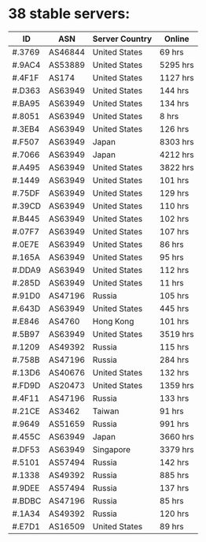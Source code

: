 # 38 stable servers:

| ID | ASN | Server Country | Online |
| ------ | ------ | ------ | ------ |
| #.3769 | AS46844 | United States | 69 hrs |
| #.9AC4 | AS53889 | United States | 5295 hrs |
| #.4F1F | AS174 | United States | 1127 hrs |
| #.D363 | AS63949 | United States | 144 hrs |
| #.BA95 | AS63949 | United States | 134 hrs |
| #.8051 | AS63949 | United States | 8 hrs |
| #.3EB4 | AS63949 | United States | 126 hrs |
| #.F507 | AS63949 | Japan | 8303 hrs |
| #.7066 | AS63949 | Japan | 4212 hrs |
| #.A495 | AS63949 | United States | 3822 hrs |
| #.1449 | AS63949 | United States | 101 hrs |
| #.75DF | AS63949 | United States | 129 hrs |
| #.39CD | AS63949 | United States | 110 hrs |
| #.B445 | AS63949 | United States | 102 hrs |
| #.07F7 | AS63949 | United States | 107 hrs |
| #.0E7E | AS63949 | United States | 86 hrs |
| #.165A | AS63949 | United States | 95 hrs |
| #.DDA9 | AS63949 | United States | 112 hrs |
| #.285D | AS63949 | United States | 11 hrs |
| #.91D0 | AS47196 | Russia | 105 hrs |
| #.643D | AS63949 | United States | 445 hrs |
| #.E846 | AS4760 | Hong Kong | 101 hrs |
| #.5B97 | AS63949 | United States | 3519 hrs |
| #.1209 | AS49392 | Russia | 115 hrs |
| #.758B | AS47196 | Russia | 284 hrs |
| #.13D6 | AS40676 | United States | 132 hrs |
| #.FD9D | AS20473 | United States | 1359 hrs |
| #.4F11 | AS47196 | Russia | 133 hrs |
| #.21CE | AS3462 | Taiwan | 91 hrs |
| #.9649 | AS51659 | Russia | 991 hrs |
| #.455C | AS63949 | Japan | 3660 hrs |
| #.DF53 | AS63949 | Singapore | 3379 hrs |
| #.5101 | AS57494 | Russia | 142 hrs |
| #.1338 | AS49392 | Russia | 885 hrs |
| #.9DEE | AS57494 | Russia | 137 hrs |
| #.BDBC | AS47196 | Russia | 85 hrs |
| #.1A34 | AS49392 | Russia | 120 hrs |
| #.E7D1 | AS16509 | United States | 89 hrs |

